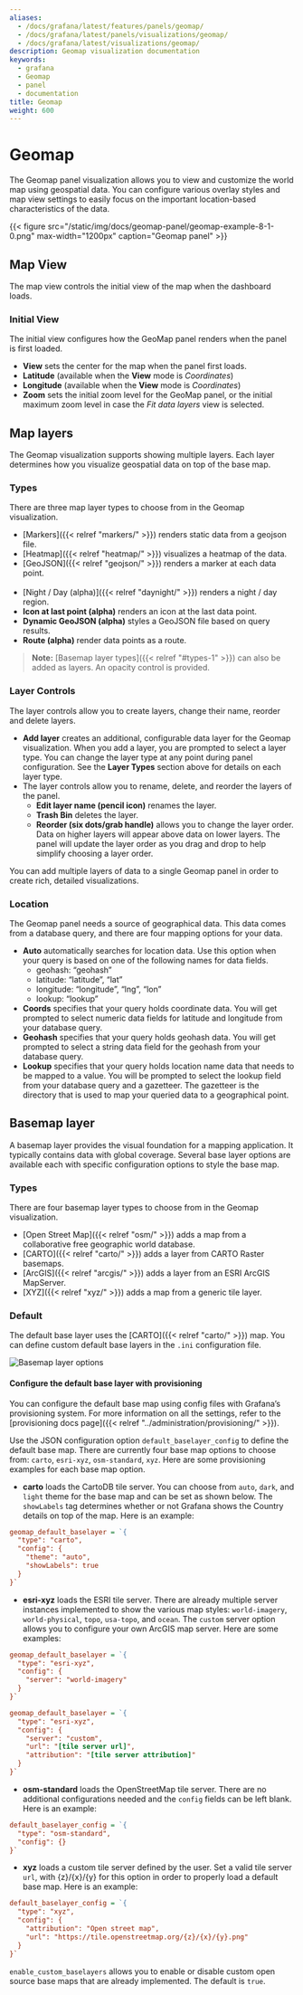 ```yaml
---
aliases:
  - /docs/grafana/latest/features/panels/geomap/
  - /docs/grafana/latest/panels/visualizations/geomap/
  - /docs/grafana/latest/visualizations/geomap/
description: Geomap visualization documentation
keywords:
  - grafana
  - Geomap
  - panel
  - documentation
title: Geomap
weight: 600
---
```


# Geomap

The Geomap panel visualization allows you to view and customize the world map using geospatial data. You can configure various overlay styles and map view settings to easily focus on the important location-based characteristics of the data.

{{< figure src="/static/img/docs/geomap-panel/geomap-example-8-1-0.png" max-width="1200px" caption="Geomap panel" >}}

## Map View

The map view controls the initial view of the map when the dashboard loads.

### Initial View

The initial view configures how the GeoMap panel renders when the panel is first loaded.

- **View** sets the center for the map when the panel first loads.
- **Latitude** (available when the **View** mode is _Coordinates_)
- **Longitude** (available when the **View** mode is _Coordinates_)
- **Zoom** sets the initial zoom level for the GeoMap panel, or the initial maximum zoom level in case the _Fit data layers_ view is selected.

## Map layers

The Geomap visualization supports showing multiple layers. Each layer determines how you visualize geospatial data on top of the base map.

### Types

There are three map layer types to choose from in the Geomap visualization.

- [Markers]({{< relref "markers/" >}}) renders static data from a geojson file.
- [Heatmap]({{< relref "heatmap/" >}}) visualizes a heatmap of the data.
- [GeoJSON]({{< relref "geojson/" >}}) renders a marker at each data point.<br /><br />
- [Night / Day (alpha)]({{< relref "daynight/" >}}) renders a night / day region.
- **Icon at last point (alpha)** renders an icon at the last data point.
- **Dynamic GeoJSON (alpha)** styles a GeoJSON file based on query results.
- **Route (alpha)** render data points as a route.

> **Note:** [Basemap layer types]({{< relref "#types-1" >}}) can also be added as layers. An opacity control is provided.

### Layer Controls

The layer controls allow you to create layers, change their name, reorder and delete layers.

- **Add layer** creates an additional, configurable data layer for the Geomap visualization. When you add a layer, you are prompted to select a layer type. You can change the layer type at any point during panel configuration. See the **Layer Types** section above for details on each layer type.
- The layer controls allow you to rename, delete, and reorder the layers of the panel.
  - **Edit layer name (pencil icon)** renames the layer.
  - **Trash Bin** deletes the layer.
  - **Reorder (six dots/grab handle)** allows you to change the layer order. Data on higher layers will appear above data on lower layers. The panel will update the layer order as you drag and drop to help simplify choosing a layer order.

You can add multiple layers of data to a single Geomap panel in order to create rich, detailed visualizations.

### Location

The Geomap panel needs a source of geographical data. This data comes from a database query, and there are four mapping options for your data.

- **Auto** automatically searches for location data. Use this option when your query is based on one of the following names for data fields.
  - geohash: “geohash”
  - latitude: “latitude”, “lat”
  - longitude: “longitude”, “lng”, “lon”
  - lookup: “lookup”
- **Coords** specifies that your query holds coordinate data. You will get prompted to select numeric data fields for latitude and longitude from your database query.
- **Geohash** specifies that your query holds geohash data. You will get prompted to select a string data field for the geohash from your database query.
- **Lookup** specifies that your query holds location name data that needs to be mapped to a value. You will be prompted to select the lookup field from your database query and a gazetteer. The gazetteer is the directory that is used to map your queried data to a geographical point.

## Basemap layer

A basemap layer provides the visual foundation for a mapping application. It typically contains data with global coverage. Several base layer options
are available each with specific configuration options to style the base map.

### Types

There are four basemap layer types to choose from in the Geomap visualization.

- [Open Street Map]({{< relref "osm/" >}}) adds a map from a collaborative free geographic world database.
- [CARTO]({{< relref "carto/" >}}) adds a layer from CARTO Raster basemaps.
- [ArcGIS]({{< relref "arcgis/" >}}) adds a layer from an ESRI ArcGIS MapServer.
- [XYZ]({{< relref "xyz/" >}}) adds a map from a generic tile layer.

### Default

The default base layer uses the [CARTO]({{< relref "carto/" >}}) map. You can define custom default base layers in the `.ini` configuration file.

![Basemap layer options](/static/img/docs/geomap-panel/geomap-baselayer-8-1-0.png)

#### Configure the default base layer with provisioning

You can configure the default base map using config files with Grafana’s provisioning system. For more information on all the settings, refer to the [provisioning docs page]({{< relref "../administration/provisioning/" >}}).

Use the JSON configuration option `default_baselayer_config` to define the default base map. There are currently four base map options to choose from: `carto`, `esri-xyz`, `osm-standard`, `xyz`. Here are some provisioning examples for each base map option.

- **carto** loads the CartoDB tile server. You can choose from `auto`, `dark`, and `light` theme for the base map and can be set as shown below. The `showLabels` tag determines whether or not Grafana shows the Country details on top of the map. Here is an example:

```ini
geomap_default_baselayer = `{
  "type": "carto",
  "config": {
    "theme": "auto",
    "showLabels": true
  }
}`
```

- **esri-xyz** loads the ESRI tile server. There are already multiple server instances implemented to show the various map styles: `world-imagery`, `world-physical`, `topo`, `usa-topo`, and `ocean`. The `custom` server option allows you to configure your own ArcGIS map server. Here are some examples:

```ini
geomap_default_baselayer = `{
  "type": "esri-xyz",
  "config": {
    "server": "world-imagery"
  }
}`
```

```ini
geomap_default_baselayer = `{
  "type": "esri-xyz",
  "config": {
    "server": "custom",
    "url": "[tile server url]",
    "attribution": "[tile server attribution]"
  }
}`
```

- **osm-standard** loads the OpenStreetMap tile server. There are no additional configurations needed and the `config` fields can be left blank. Here is an example:

```ini
default_baselayer_config = `{
  "type": "osm-standard",
  "config": {}
}`
```

- **xyz** loads a custom tile server defined by the user. Set a valid tile server `url`, with {z}/{x}/{y} for this option in order to properly load a default base map. Here is an example:

```ini
default_baselayer_config = `{
  "type": "xyz",
  "config": {
    "attribution": "Open street map",
    "url": "https://tile.openstreetmap.org/{z}/{x}/{y}.png"
  }
}`
```

`enable_custom_baselayers` allows you to enable or disable custom open source base maps that are already implemented. The default is `true`.
